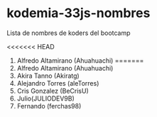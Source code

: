 # kodemia-33js-nombres

Lista de nombres de koders del bootcamp

<<<<<<< HEAD

1. Alfredo Altamirano (Ahuahuachi)
=======
1. Alfredo Altamirano (Ahuahuachi)
2. Akira Tanno (Akiratg)
3. Alejandro Torres (aleTorres)
4. Cris Gonzalez (BeCrisU)
5. Julio(JULIODEV9B)
6. Fernando (ferchas98)
